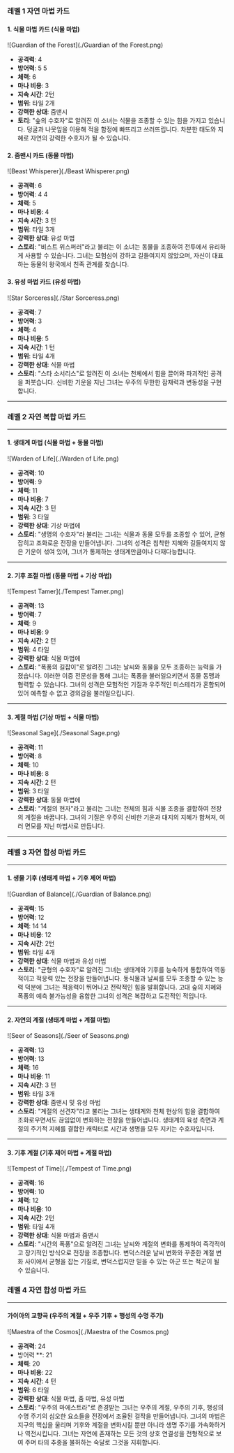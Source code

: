 ### 레벨 1 자연 마법 카드 

#### 1. 식물 마법 카드 (식물 마법)

![Guardian of the Forest](./Guardian of the Forest.png)

- **공격력**: 4
- **방어력**: 5 5
- **체력**: 6
- **마나 비용**: 3
- **지속 시간**: 2턴
- **범위**: 타일 2개
- **강력한 상대**: 줌맨시
- **토리**: "숲의 수호자"로 알려진 이 소녀는 식물을 조종할 수 있는 힘을 가지고 있습니다. 덩굴과 나뭇잎을 이용해 적을 함정에 빠뜨리고 쓰러뜨립니다. 차분한 태도와 지혜로 자연의 강력한 수호자가 될 수 있습니다.

#### 2. 줌맨시 카드 (동물 마법)

![Beast Whisperer](./Beast Whisperer.png)

- **공격력**: 6
- **방어력**: 4 4
- **체력**: 5
- **마나 비용**: 4
- **지속 시간**: 3 턴
- **범위**: 타일 3개
- **강력한 상대**: 유성 마법
- **스토리**: "비스트 위스퍼러"라고 불리는 이 소녀는 동물을 조종하여 전투에서 유리하게 사용할 수 있습니다. 그녀는 모험심이 강하고 길들여지지 않았으며, 자신이 대표하는 동물의 왕국에서 친족 관계를 찾습니다.

#### 3. 유성 마법 카드 (유성 마법)

![Star Sorceress](./Star Sorceress.png)

- **공격력**: 7
- **방어력**: 3
- **체력**: 4
- **마나 비용**: 5
- **지속 시간**: 1 턴
- **범위**: 타일 4개
- **강력한 상대**: 식물 마법
- **스토리**: "스타 소서리스"로 알려진 이 소녀는 천체에서 힘을 끌어와 파괴적인 공격을 퍼붓습니다. 신비한 기운을 지닌 그녀는 우주의 무한한 잠재력과 변동성을 구현합니다.

---

### 레벨 2 자연 복합 마법 카드

---

#### 1. 생태계 마법 (식물 마법 + 동물 마법)

![Warden of Life](./Warden of Life.png)

- **공격력**: 10
- **방어력**: 9
- **체력**: 11
- **마나 비용**: 7
- **지속 시간**: 3 턴
- **범위**: 3 타일
- **강력한 상대**: 기상 마법에
- **스토리**: "생명의 수호자"라 불리는 그녀는 식물과 동물 모두를 조종할 수 있어, 균형 잡히고 조화로운 전장을 만들어냅니다. 그녀의 성격은 침착한 지혜와 길들여지지 않은 기운이 섞여 있어, 그녀가 통제하는 생태계만큼이나 다재다능합니다.

---

#### 2. 기후 조절 마법 (동물 마법 + 기상 마법)

![Tempest Tamer](./Tempest Tamer.png)

- **공격력**: 13
- **방어력**: 7
- **체력**: 9
- **마나 비용**: 9
- **지속 시간**: 2 턴
- **범위**: 4 타일
- **강력한 상대**: 식물 마법에
- **스토리**: "폭풍의 길잡이"로 알려진 그녀는 날씨와 동물을 모두 조종하는 능력을 가졌습니다. 이러한 이중 전문성을 통해 그녀는 폭풍을 불러일으키면서 동물 동맹과 협력할 수 있습니다. 그녀의 성격은 모험적인 기질과 우주적인 미스테리가 혼합되어 있어 예측할 수 없고 경외감을 불러일으킵니다.

---

#### 3. 계절 마법 (기상 마법 + 식물 마법)

![Seasonal Sage](./Seasonal Sage.png)

- **공격력**: 11
- **방어력**: 8
- **체력**: 10
- **마나 비용**: 8
- **지속 시간**: 2 턴
- **범위**: 3 타일
- **강력한 상대**: 동물 마법에
- **스토리**: "계절의 현자"라고 불리는 그녀는 천체의 힘과 식물 조종을 결합하여 전장의 계절을 바꿉니다. 그녀의 기질은 우주의 신비한 기운과 대지의 지혜가 합쳐져, 여러 면모를 지닌 마법사로 만듭니다.

---

### 레벨 3 자연 합성 마법 카드

---

#### 1. 생물 기후 (생태계 마법 + 기후 제어 마법)

![Guardian of Balance](./Guardian of Balance.png)

- **공격력**: 15
- **방어력**: 12
- **체력**: 14 14
- **마나 비용**: 12
- **지속 시간**: 2턴
- **범위**: 타일 4개
- **강력한 상대**: 식물 마법과 유성 마법
- **스토리**: "균형의 수호자"로 알려진 그녀는 생태계와 기후를 능숙하게 통합하여 역동적이고 적응력 있는 전장을 만들어냅니다. 동식물과 날씨를 모두 조종할 수 있는 능력 덕분에 그녀는 적응력이 뛰어나고 전략적인 힘을 발휘합니다. 고대 숲의 지혜와 폭풍의 예측 불가능성을 융합한 그녀의 성격은 복잡하고 도전적인 적입니다.

---

#### 2. 자연의 계절 (생태계 마법 + 계절 마법)

![Seer of Seasons](./Seer of Seasons.png)

- **공격력**: 13
- **방어력**: 13
- **체력**: 16
- **마나 비용**: 11
- **지속 시간**: 3 턴
- **범위**: 타일 3개
- **강력한 상대**: 줌맨시 및 유성 마법
- **스토리**: "계절의 선견자"라고 불리는 그녀는 생태계와 천체 현상의 힘을 결합하여 조화로우면서도 끊임없이 변화하는 전장을 만들어냅니다. 생태계의 육성 측면과 계절의 주기적 지혜를 결합한 캐릭터로 시간과 생명을 모두 지키는 수호자입니다.

---

#### 3. 기후 계절 (기후 제어 마법 + 계절 마법)

![Tempest of Time](./Tempest of Time.png)

- **공격력**: 16
- **방어력**: 10
- **체력**: 12
- **마나 비용**: 10
- **지속 시간**: 2턴
- **범위**: 타일 4개
- **강력한 상대**: 식물 마법과 줌맨시
- **스토리**: "시간의 폭풍"으로 알려진 그녀는 날씨와 계절의 변화를 통제하여 즉각적이고 장기적인 방식으로 전장을 조종합니다. 변덕스러운 날씨 변화와 꾸준한 계절 변화 사이에서 균형을 잡는 기질로, 변덕스럽지만 믿을 수 있는 아군 또는 적군이 될 수 있습니다.


### 레벨 4 자연 합성 마법 카드

---

#### 가이아의 교향곡 (우주의 계절 + 우주 기후 + 행성의 수명 주기)

![Maestra of the Cosmos](./Maestra of the Cosmos.png)

- **공격력**: 24
- 방어력 **: 21
- **체력**: 20
- **마나 비용**: 22
- **지속 시간**: 4 턴
- **범위**: 6 타일
- **강력한 상대**: 식물 마법, 줌 마법, 유성 마법
- **스토리**: "우주의 마에스트라"로 존경받는 그녀는 우주의 계절, 우주의 기후, 행성의 수명 주기의 심오한 요소들을 전장에서 조율된 걸작을 만들어냅니다. 그녀의 마법은 지구의 핵심을 울리며 기후와 계절을 변화시킬 뿐만 아니라 생명 주기를 가속화하거나 역전시킵니다. 그녀는 자연에 존재하는 모든 것의 상호 연결성을 전형적으로 보여 주며 타의 추종을 불허하는 숙달로 그것을 지휘합니다.

